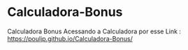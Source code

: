 # Calculadora-Bonus
Calculadora Bonus
Acessando a Calculadora por esse Link : https://pouljp.github.io/Calculadora-Bonus/
